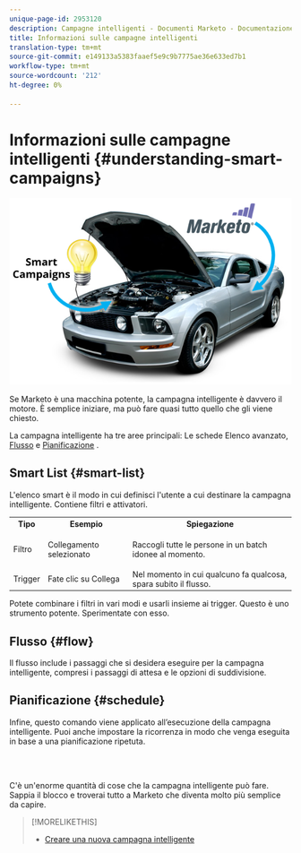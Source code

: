 ```yaml
---
unique-page-id: 2953120
description: Campagne intelligenti - Documenti Marketo - Documentazione prodotto
title: Informazioni sulle campagne intelligenti
translation-type: tm+mt
source-git-commit: e149133a5383faaef5e9c9b7775ae36e633ed7b1
workflow-type: tm+mt
source-wordcount: '212'
ht-degree: 0%

---
```



# Informazioni sulle campagne intelligenti {#understanding-smart-campaigns}

![](assets/image2014-12-24-11-3a37-3a0.png)

Se Marketo è una macchina potente, la campagna intelligente è davvero il motore. È semplice iniziare, ma può fare quasi tutto quello che gli viene chiesto.

La campagna intelligente ha tre aree principali: Le schede Elenco [](../../../product-docs/core-marketo-concepts/smart-lists-and-static-lists/understanding-smart-lists.md)avanzato, [Flusso](http://docs.marketo.com/display/DOCS/Flow+Actions) e [Pianificazione](using-smart-campaigns/schedule-a-recurring-batch-campaign.md) .

## Smart List {#smart-list}

L&#39;elenco smart è il modo in cui definisci l&#39;utente a cui destinare la campagna intelligente. Contiene filtri e attivatori.

<table> 
 <tbody> 
  <tr> 
   <th>Tipo</th> 
   <th>Esempio</th> 
   <th>Spiegazione</th> 
  </tr> 
  <tr> 
   <td>Filtro</td> 
   <td>Collegamento selezionato</td> 
   <td><p>Raccogli tutte le persone in un batch idonee al momento.</p></td> 
  </tr> 
  <tr> 
   <td colspan="1">Trigger</td> 
   <td colspan="1">Fate clic su Collega</td> 
   <td colspan="1">Nel momento in cui qualcuno fa qualcosa, spara subito il flusso.</td> 
  </tr> 
 </tbody> 
</table>

Potete combinare i filtri in vari modi e usarli insieme ai trigger. Questo è uno strumento potente. Sperimentate con esso.

## Flusso {#flow}

Il flusso include i passaggi che si desidera eseguire per la campagna intelligente, compresi i passaggi di attesa e le opzioni di suddivisione.

## Pianificazione {#schedule}

Infine, questo comando viene applicato all’esecuzione della campagna intelligente. Puoi anche impostare la ricorrenza in modo che venga eseguita in base a una pianificazione ripetuta.

<br> 

C&#39;è un&#39;enorme quantità di cose che la campagna intelligente può fare. Sappia il blocco e troverai tutto a Marketo che diventa molto più semplice da capire.

>[!MORELIKETHIS]
>
>* [Creare una nuova campagna intelligente](creating-a-smart-campaign/create-a-new-smart-campaign.md)

